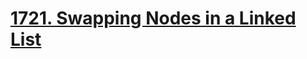 # [1721. Swapping Nodes in a Linked List](https://leetcode.com/problems/swapping-nodes-in-a-linked-list/)

